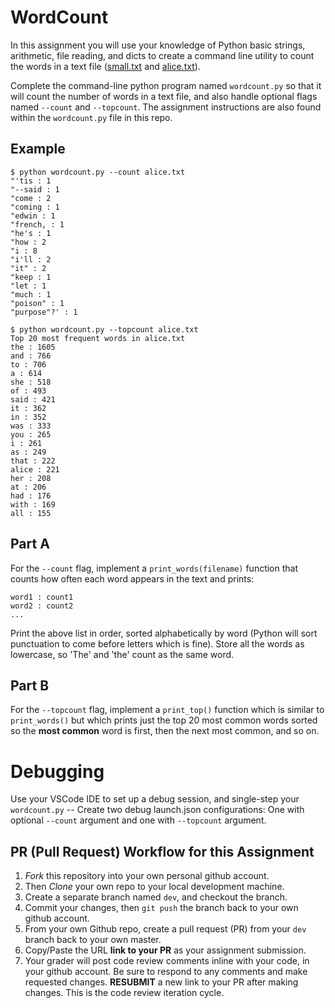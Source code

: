# WordCount

In this assignment you will use your knowledge of Python basic strings,
arithmetic, file reading, and dicts to create a command line utility to count
the words in a text file ([small.txt](./small.txt) and [alice.txt](./alice.txt)).

Complete the command-line python program named `wordcount.py` so that it will count the number of words in a text file, and also handle optional flags named `--count` and `--topcount`. The assignment instructions are also found within the `wordcount.py` file in this repo.

## Example
```console
$ python wordcount.py --count alice.txt
"'tis : 1
"--said : 1
"come : 2
"coming : 1
"edwin : 1
"french, : 1
"he's : 1
"how : 2
"i : 8
"i'll : 2
"it" : 2
"keep : 1
"let : 1
"much : 1
"poison" : 1
"purpose"?' : 1
```

```console
$ python wordcount.py --topcount alice.txt
Top 20 most frequent words in alice.txt
the : 1605
and : 766
to : 706
a : 614
she : 518
of : 493
said : 421
it : 362
in : 352
was : 333
you : 265
i : 261
as : 249
that : 222
alice : 221
her : 208
at : 206
had : 176
with : 169
all : 155
```

## Part A
For the `--count` flag, implement a `print_words(filename)` function that counts how often each word appears in the text and prints:

    word1 : count1
    word2 : count2
    ...
  
Print the above list in order, sorted alphabetically by word (Python will sort punctuation to come before letters which is fine). Store all the words as lowercase, so 'The' and 'the' count as the same word.

## Part B
For the `--topcount` flag, implement a `print_top()` function which is similar to `print_words()` but which prints just the top 20 most common words sorted so the **most common** word is first, then the next most common, and so on.


# Debugging
Use your VSCode IDE to set up a debug session, and single-step your `wordcount.py` -- Create two debug launch.json configurations: One with optional `--count` argument and one with `--topcount` argument.

## PR (Pull Request) Workflow for this Assignment
1. *Fork* this repository into your own personal github account.
2. Then *Clone* your own repo to your local development machine.
3. Create a separate branch named `dev`, and checkout the branch.
5. Commit your changes, then `git push` the branch back to your own github account.
5. From your own Github repo, create a pull request (PR) from your `dev` branch back to your own master.
6. Copy/Paste the URL **link to your PR** as your assignment submission.
7. Your grader will post code review comments inline with your code, in your github account. Be sure to respond to any comments and make requested changes. **RESUBMIT** a new link to your PR after making changes.  This is the code review iteration cycle.

